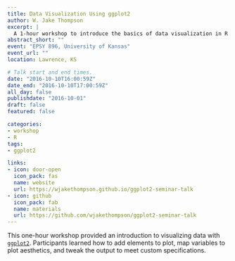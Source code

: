 ```yaml
---
title: Data Visualization Using ggplot2
author: W. Jake Thompson
excerpt: |
  A 1-hour workshop to introduce the basics of data visualization in R using ggplot2.
abstract_short: ""
event: "EPSY 896, University of Kansas"
event_url: ""
location: Lawrence, KS

# Talk start and end times.
date: "2016-10-10T16:00:59Z"
date_end: "2016-10-10T17:00:59Z"
all_day: false
publishdate: "2016-10-01"
draft: false
featured: false

categories:
- workshop
- R
tags:
- ggplot2

links:
- icon: door-open
  icon_pack: fas
  name: website
  url: https://wjakethompson.github.io/ggplot2-seminar-talk
- icon: github
  icon_pack: fab
  name: materials
  url: https://github.com/wjakethompson/ggplot2-seminar-talk
---
```


This one-hour workshop provided an introduction to visualizing data with [`ggplot2`](https://ggplot2.tidyverse.org). Participants learned how to add elements to plot, map variables to plot aesthetics, and tweak the output to meet custom specifications.
